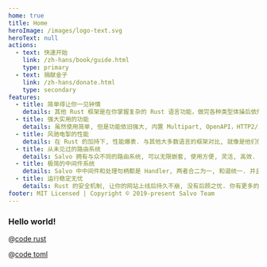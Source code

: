 ```yaml
---
home: true
title: Home
heroImage: /images/logo-text.svg
heroText: null
actions:
  - text: 快速开始
    link: /zh-hans/book/guide.html
    type: primary
  - text: 捐献金子
    link: /zh-hans/donate.html
    type: secondary
features:
  - title: 简单得让你一见钟情
    details: 其他 Rust 框架是在你掌握复杂的 Rust 语言功能，做完各种类型体操后依然通不能正常编译， 而 Salvo 却善解人意，不管是新手还是老司机都可以轻松驾驭.
  - title: 强大实用的功能
    details: 虽然使用简单, 但是功能依旧强大, 内置 Multipart, OpenAPI，HTTP2/3, LetsEncrypt, 灵活的数据解析...等等实用功能.
  - title: 风驰电掣的性能
    details: 在 Rust 的加持下, 性能爆表. 与其他大多数语言的框架对比, 就像是他们使着小手枪一枪一枪地打, 你直接就掏出了你的大机关枪持久输出.
  - title: 从未见过的路由系统
    details: Salvo 拥有与众不同的路由系统, 可以无限嵌套, 使用方便, 灵活, 高效. 你可以用各种姿势随心所欲地使用它, 想套就套，想去哪就去哪，带给你前所未有的极致快感. 
  - title: 极简的中间件系统
    details: Salvo 中中间件和处理句柄都是 Handler, 两者合二为一, 和谐统一. 并且官方提供丰富且灵活的中间件实现，满足多z种应用场景需求.
  - title: 运行稳定无忧
    details: Rust 的安全机制, 让你的网站上线后持久不崩, 没有后顾之忧. 你有更多的时间享受幸福生活, 而不是啪啪啪地敲键盘抢救服务器.
footer: MIT Licensed | Copyright © 2019-present Salvo Team
---
```


### Hello world!

<CodeGroup>
  <CodeGroupItem title="main.rs" active>
  
@[code rust](../../codes/hello/src/main.rs)

  </CodeGroupItem>
  <CodeGroupItem title="Cargo.toml">
  
@[code toml](../../codes/hello/Cargo.toml)

  </CodeGroupItem>
</CodeGroup>
